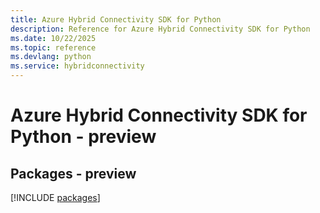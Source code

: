 ```yaml
---
title: Azure Hybrid Connectivity SDK for Python
description: Reference for Azure Hybrid Connectivity SDK for Python
ms.date: 10/22/2025
ms.topic: reference
ms.devlang: python
ms.service: hybridconnectivity
---
```

# Azure Hybrid Connectivity SDK for Python - preview
## Packages - preview
[!INCLUDE [packages](hybrid-connectivity-index.md)]